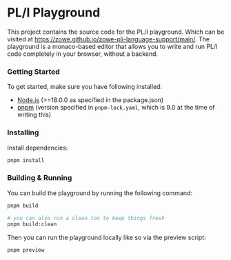 # PL/I Playground

This project contains the source code for the PL/I playground. Which can be visited at https://zowe.github.io/zowe-pli-language-support/main/. The playground is a monaco-based editor that allows you to write and run PL/I code completely in your browser, without a backend.

### Getting Started

To get started, make sure you have following installed:

- [Node.js](https://nodejs.org/) (>=18.0.0 as specified in the package.json)
- [pnpm](https://pnpm.io/) (version specified in `pnpm-lock.yaml`, which is 9.0 at the time of writing this)

### Installing

Install dependencies:
```sh
pnpm install
```

### Building & Running

You can build the playground by running the following command:
```sh
pnpm build

# you can also run a clean too to keep things fresh
pnpm build:clean
```

Then you can run the playground locally like so via the preview script:
```sh
pnpm preview
```
